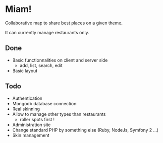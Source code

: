 Miam!
================================

Collaborative map to share best places on a given theme.

It can currently manage restaurants only.

Done
-------------------------
- Basic functionnalities on client and server side
  - add, list, search, edit
- Basic layout

Todo
-------------------------
- Authentication
- Mongodb database connection
- Real skinning
- Allow to manage other types than restaurants
  - roller spots first !
- Administration site
- Change standard PHP by something else (Ruby, NodeJs, Symfony 2 ...)
- Skin management

